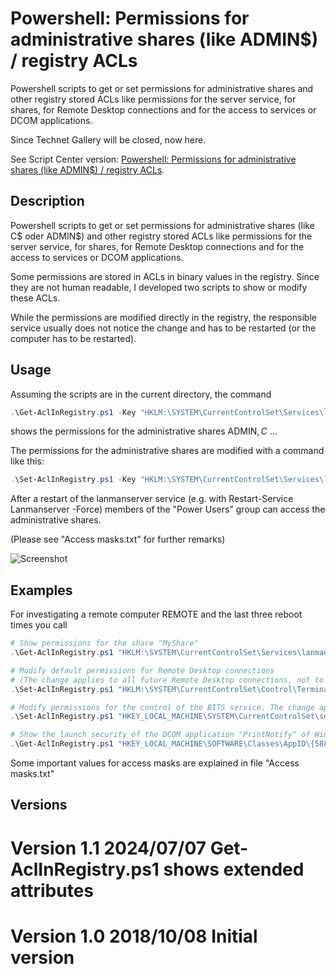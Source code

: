 # Powershell: Permissions for administrative shares (like ADMIN$) / registry ACLs
Powershell scripts to get or set permissions for administrative shares and other registry stored ACLs like permissions for the server service, for shares, for Remote Desktop connections and for the access to services or DCOM applications.

Since Technet Gallery will be closed, now here.

See Script Center version: [Powershell: Permissions for administrative shares (like ADMIN$) / registry ACLs](https://gallery.technet.microsoft.com/scriptcenter/Powershell-permissions-for-53d0c8ce).

## Description
Powershell scripts to get or set permissions for administrative shares (like C$ oder ADMIN$) and other registry stored ACLs like permissions for the server service, for shares, for Remote Desktop connections and for the access to services or DCOM applications.

Some permissions are stored in ACLs in binary values in the registry. Since they are not human readable, I developed two scripts to show or modify these ACLs.

While the permissions are modified directly in the registry, the responsible service usually does not notice the change and has to be restarted (or the computer has to be restarted).

## Usage
Assuming the scripts are in the current directory, the command

```powershell
.\Get-AclInRegistry.ps1 -Key "HKLM:\SYSTEM\CurrentControlSet\Services\lanmanserver\DefaultSecurity" -Name "SrvsvcShareAdminConnect"
```
shows the permissions for the administrative shares ADMIN$, C$ ...

The permissions for the administrative shares are modified with a command like this:
```powershell
.\Set-AclInRegistry.ps1 -Key "HKLM:\SYSTEM\CurrentControlSet\Services\lanmanserver\DefaultSecurity" -Name "SrvsvcShareAdminConnect" -Account "Power Users" -Action GRANT -AccessMask 0x00000001
```

After a restart of the lanmanserver service (e.g. with Restart-Service Lanmanserver -Force) members of the "Power Users" group can access the administrative shares.

(Please see "Access masks.txt" for further remarks)

![Screenshot](Screenshot.gif)

## Examples
For investigating a remote computer REMOTE and the last three reboot times you call
```powershell
# Show permissions for the share "MyShare"
.\Get-AclInRegistry.ps1 "HKLM:\SYSTEM\CurrentControlSet\Services\lanmanserver\Shares\Security" "MyShare"

# Modify default permissions for Remote Desktop connections
# (The change applies to all future Remote Desktop connections, not to existing)
.\Set-AclInRegistry.ps1 "HKLM:\SYSTEM\CurrentControlSet\Control\Terminal Server\WinStations" "DefaultSecurity" "DOMAIN\GROUP" SET 0x00000121

# Modify permissions for the control of the BITS service. The change applies after restart of the computer.
.\Set-AclInRegistry.ps1 "HKEY_LOCAL_MACHINE\SYSTEM\CurrentControlSet\services\BITS\Security" Security "nt authority\interactive" "revoke" 0x0002018d

# Show the launch security of the DCOM application "PrintNotify" of Windows 10.
.\Get-AclInRegistry.ps1 "HKEY_LOCAL_MACHINE\SOFTWARE\Classes\AppID\{588E10FA-0618-48A1-BE2F-0AD93E899FCC}" "LaunchPermission"
```
Some important values for access masks are explained in file "Access masks.txt"

## Versions

# Version 1.1 2024/07/07 Get-AclInRegistry.ps1 shows extended attributes

# Version 1.0 2018/10/08 Initial version
